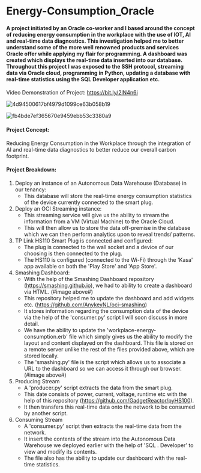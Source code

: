 # Energy-Consumption_Oracle

#### A project initiated by an Oracle co-worker and I based around the concept of reducing energy consumption in the workplace with the use of IOT, AI and real-time data diagnostics. This investigation helped me to better understand some of the more well renowned products and services Oracle offer while applying my flair for programming. A dashboard was created which displays the real-time data inserted into our database. Throughout this project I was exposed to the SSH protocol, streaming data via Oracle cloud, programming in Python, updating a database with real-time statistics using the SQL Developer application etc. 

Video Demonstration of Project: https://bit.ly/2lN4n6i

![4d94500617bf4979d1099ce63b058b19](https://user-images.githubusercontent.com/36043248/64624320-67db3680-d3e2-11e9-9f16-ebc9d183f2cc.png)

![fb4bde7ef365670e9459ebb53c3380a9](https://user-images.githubusercontent.com/36043248/64599145-cb4c7080-d3b0-11e9-978c-755d521e0b7b.png)

#### Project Concept:

Reducing Energy Consumption in the Workplace through the integration of AI and real-time data diagnostics to better reduce our overall carbon footprint.

#### Project Breakdown:

1. Deploy an instance of an Autonomous Data Warehouse (Database) in our tenancy:
    - This database will store the real-time energy consumption statistics of the device currently connected to the smart plug.
2. Deploy an OCI Streaming instance:
    - This streaming service will give us the ability to stream the information from a VM (Virtual Machine) to the Oracle Cloud.
    - This will then allow us to store the data off-premise in the database which we can then perform analytics upon to reveal trends/
      patterns.
3. TP Link HS110 Smart Plug is connected and configured:
   - The plug is connected to the wall socket and a device of our choosing is then connected to the plug.
   - The HS110 is configured (connected to the Wi-Fi) through the 'Kasa' app available on both the 'Play Store' and 'App Store'.
4. Smashing Dashboard:
   - With the help of the Smashing Dashboard repository (https://smashing.github.io), we had to ability to create a  dashboard via HTML. (#image above#)
   - This repository helped me to update the dashboard and add widgets etc. (https://github.com/AnykeyNL/oci-smashing)
   - It stores information regarding the consumption data of the device via the help of the 'consumer.py' script I will soon discuss in more detail.
   - We have the ability to update the 'workplace-energy-consumption.erb' file which simply gives us the ability to modify the layout and content displayed on the dashboard. This file is stored on a remote server unlike the rest of the files provided above, which are stored locally.
   - The 'smashing.py' file is the script which allows us to associate a URL to the dashboard so we can access it through our browser. (#image above#)
5. Producing Stream
   - A 'producer.py' script extracts the data from the smart plug. 
   - This date consists of power, current, voltage, runtime etc with the help of this repository        (https://github.com/GadgetReactor/pyHS100). 
   - It then transfers this real-time data onto the network to be consumed by another script.
6. Consuming Stream
   - A 'consumer.py' script then extracts the real-time data from the network.
   - It insert the contents of the stream into the Autonomous Data Warehouse we deployed earlier with the help of 'SQL   . 
     Developer' to view and modify its contents.
   - The file also has the ability to update our dashboard with the real-time statistics.



